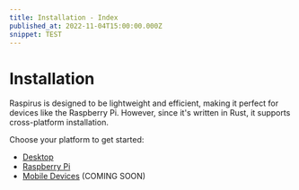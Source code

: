 ```yaml
---
title: Installation - Index
published_at: 2022-11-04T15:00:00.000Z
snippet: TEST
---
```


# Installation

Raspirus is designed to be lightweight and efficient, making it perfect for
devices like the Raspberry Pi. However, since it's written in Rust, it supports
cross-platform installation.

Choose your platform to get started:

- [Desktop](desktop.md)
- [Raspberry Pi](raspberry-pi.md)
- [Mobile Devices](mobile-devices.md) (COMING SOON)
